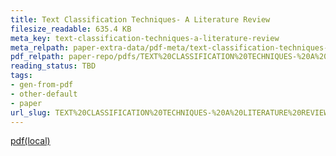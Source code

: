 ```yaml
---
title: Text Classification Techniques- A Literature Review
filesize_readable: 635.4 KB
meta_key: text-classification-techniques-a-literature-review
meta_relpath: paper-extra-data/pdf-meta/text-classification-techniques-a-literature-review.yaml
pdf_relpath: paper-repo/pdfs/TEXT%20CLASSIFICATION%20TECHNIQUES-%20A%20LITERATURE%20REVIEW.pdf
reading_status: TBD
tags:
- gen-from-pdf
- other-default
- paper
url_slug: TEXT%20CLASSIFICATION%20TECHNIQUES-%20A%20LITERATURE%20REVIEW
---
```


[pdf(local)](../../paper-repo/pdfs/TEXT%20CLASSIFICATION%20TECHNIQUES-%20A%20LITERATURE%20REVIEW.pdf)
